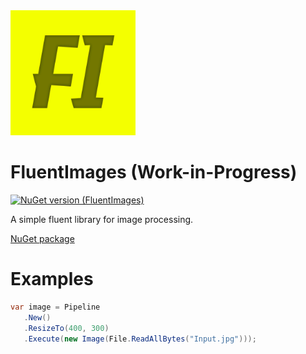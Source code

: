 <img src="https://github.com/onixion/FluentImages/blob/main/Assets/Icon.jpg" width="200" height="200">

# FluentImages (Work-in-Progress)
[![NuGet version (FluentImages)](https://img.shields.io/nuget/v/AlinSpace.FluentImages.svg?style=flat-square)](https://www.nuget.org/packages/AlinSpace.FluentImages/)

A simple fluent library for image processing.

[NuGet package](https://www.nuget.org/packages/AlinSpace.FluentImages/)

# Examples

 ```csharp
var image = Pipeline
    .New()
    .ResizeTo(400, 300)
    .Execute(new Image(File.ReadAllBytes("Input.jpg")));
```
